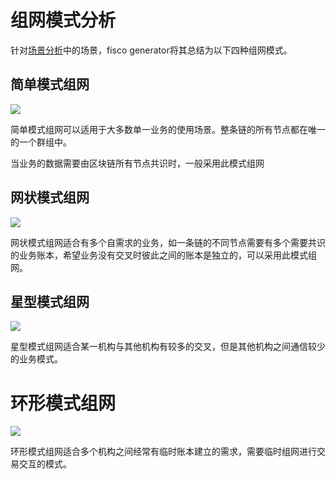 # 组网模式分析

针对[场景分析](./simple.md)中的场景，fisco generator将其总结为以下四种组网模式。

## 简单模式组网

![](../../../images/enterprise/simple.png)

简单模式组网可以适用于大多数单一业务的使用场景。整条链的所有节点都在唯一的一个群组中。

当业务的数据需要由区块链所有节点共识时，一般采用此模式组网

## 网状模式组网

![](../../../images/enterprise/net.png)

网状模式组网适合有多个自需求的业务，如一条链的不同节点需要有多个需要共识的业务账本，希望业务没有交叉时彼此之间的账本是独立的，可以采用此模式组网。

## 星型模式组网

![](../../../images/enterprise/star.png)

星型模式组网适合某一机构与其他机构有较多的交叉，但是其他机构之间通信较少的业务模式。

# 环形模式组网

![](../../../images/enterprise/ring.png)

环形模式组网适合多个机构之间经常有临时账本建立的需求，需要临时组网进行交易交互的模式。